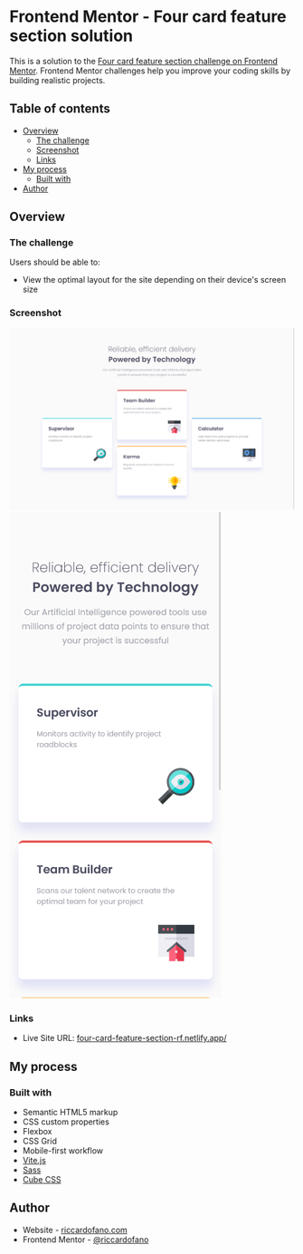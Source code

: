 # Frontend Mentor - Four card feature section solution

This is a solution to the [Four card feature section challenge on Frontend Mentor](https://www.frontendmentor.io/challenges/four-card-feature-section-weK1eFYK). Frontend Mentor challenges help you improve your coding skills by building realistic projects.

## Table of contents

- [Overview](#overview)
  - [The challenge](#the-challenge)
  - [Screenshot](#screenshot)
  - [Links](#links)
- [My process](#my-process)
  - [Built with](#built-with)
- [Author](#author)

## Overview

### The challenge

Users should be able to:

- View the optimal layout for the site depending on their device's screen size

### Screenshot

![](./images/screenshot-desktop.png)
![](./images/screenshot-mobile.png)

### Links

<!-- - Solution URL: [four-card-feature-section-rf.netlify.app/](https://four-card-feature-section-rf.netlify.app/) -->

- Live Site URL: [four-card-feature-section-rf.netlify.app/](https://four-card-feature-section-rf.netlify.app/)

## My process

### Built with

- Semantic HTML5 markup
- CSS custom properties
- Flexbox
- CSS Grid
- Mobile-first workflow
- [Vite.js](https://vitejs.dev)
- [Sass](https://sass-lang.com/)
- [Cube CSS](https://cube.fyi)

## Author

- Website - [riccardofano.com](https://www.riccardofano.com)
- Frontend Mentor - [@riccardofano](https://www.frontendmentor.io/profile/riccardofano)

